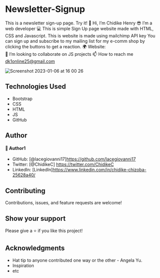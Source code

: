 # Newsletter-Signup
This is a newsletter sign-up page. Try it! 
👋 Hi, I’m Chidike Henry 
😎 I’m a web developer 
💻 This is simple Sign Up page website made with HTML, CSS and Javascript. This is website is made using mailchimp API key You can sign up and subscribe to  my mailing list for my e-comm shop by clicking the buttons to get a reaction. 
🌍 Website:   
💞️ I’m looking to collaborate on JS projects 
📫 How to reach me dk1online25@gmail.com

![Screenshot 2023-01-06 at 16 00 26](https://user-images.githubusercontent.com/30509335/211038391-303c6b84-5c72-41ec-8903-0c215dea6209.png)


## Technologies Used
* Bootstrap
* CSS
* HTML
* JS
* GitHub

## Author

#### 👤 Author1
- GitHub: [@lacegiovanni17]https://github.com/lacegiovanni17
- Twitter: [@ChidikeC] https://twitter.com/ChidikeC
- LinkedIn: [LinkedIn]https://www.linkedin.com/in/chidike-chizoba-25628a40/

## Contributing 
Contributions, issues, and feature requests are welcome!

## Show your support
Please give a ⭐️ if you like this project! 

## Acknowledgments
- Hat tip to anyone contributed one way or the other - Angela Yu.
- Inspiration
- etc

